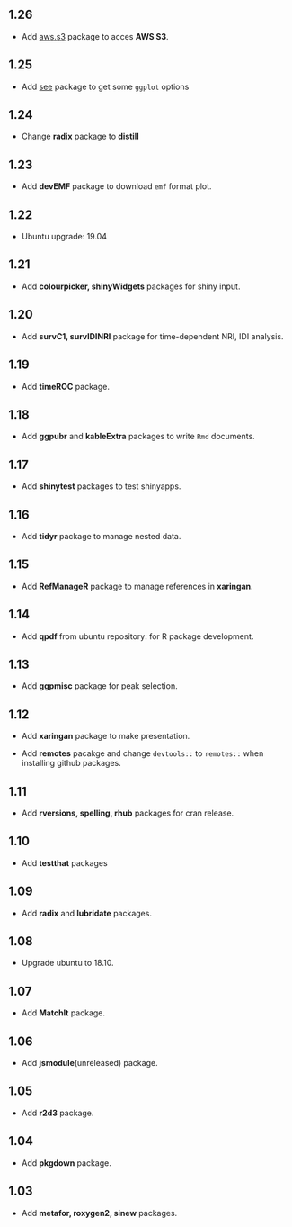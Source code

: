 ## 1.26

* Add [aws.s3](https://github.com/cloudyr/aws.s3) package to acces **AWS S3**.


## 1.25

* Add [see](https://github.com/easystats/see) package to get some `ggplot` options

## 1.24

* Change **radix** package to **distill**

## 1.23

* Add **devEMF** package to download `emf` format plot.

## 1.22

* Ubuntu upgrade: 19.04

## 1.21

* Add **colourpicker, shinyWidgets** packages for shiny input.

## 1.20

* Add **survC1, survIDINRI** package for time-dependent NRI, IDI analysis.

## 1.19 

* Add **timeROC** package.

## 1.18

* Add **ggpubr** and **kableExtra** packages to write `Rmd` documents.

## 1.17

* Add **shinytest** packages to test shinyapps.

## 1.16 

* Add **tidyr** package to manage nested data.

## 1.15

* Add **RefManageR** package to manage references in **xaringan**.


## 1.14

* Add **qpdf** from ubuntu repository: for R package development.

## 1.13

* Add **ggpmisc** package for peak selection.

## 1.12

* Add **xaringan** package to make presentation.

* Add **remotes** pacakge and change `devtools::` to `remotes::` when installing github packages.

## 1.11

* Add **rversions, spelling, rhub** packages for cran release.

## 1.10

* Add **testthat** packages

## 1.09

* Add **radix** and **lubridate** packages.

## 1.08

* Upgrade ubuntu to 18.10.

## 1.07

* Add **MatchIt** package.


## 1.06

* Add **jsmodule**(unreleased) package.


## 1.05

* Add **r2d3** package.

## 1.04 

* Add **pkgdown** package.


## 1.03 

* Add **metafor, roxygen2, sinew** packages.
